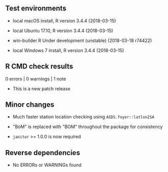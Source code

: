 
## Test environments

* local macOS install, R version 3.4.4 (2018-03-15)

* local Ubuntu 17.10, R version 3.4.4 (2018-03-15)

* win-builder R Under development (unstable) (2018-03-18 r74422)

* local Windows 7 install, R version 3.4.4 (2018-03-15)

## R CMD check results

0 errors | 0 warnings | 1 note

* This is a new patch release

## Minor changes

- Much faster station location checking using `ASDS.foyer::latlon2SA`

- "BoM" is replaced with "BOM" throughout the package for consistency

- `janitor` >= 1.0.0 is now required

## Reverse dependencies

* No ERRORs or WARNINGs found
